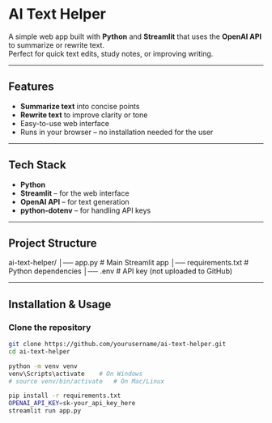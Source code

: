 # AI Text Helper

A simple web app built with **Python** and **Streamlit** that uses the **OpenAI API** to summarize or rewrite text.  
Perfect for quick text edits, study notes, or improving writing.


---

## Features
- **Summarize text** into concise points  
- **Rewrite text** to improve clarity or tone  
- Easy-to-use web interface  
- Runs in your browser – no installation needed for the user

---

## Tech Stack
- **Python**
- **Streamlit** – for the web interface
- **OpenAI API** – for text generation
- **python-dotenv** – for handling API keys

---

## Project Structure
ai-text-helper/
│── app.py # Main Streamlit app
│── requirements.txt # Python dependencies
│── .env # API key (not uploaded to GitHub)


---

## Installation & Usage

### Clone the repository
```bash
git clone https://github.com/yourusername/ai-text-helper.git
cd ai-text-helper

python -m venv venv
venv\Scripts\activate    # On Windows
# source venv/bin/activate   # On Mac/Linux

pip install -r requirements.txt
OPENAI_API_KEY=sk-your_api_key_here
streamlit run app.py

